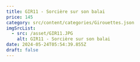 ```yaml
---
title: GIR11 - Sorcière sur son balai
price: 145
category: src/content/categories/Girouettes.json
imgSrcList:
  - src: /asset/GIR11.JPG
    alt: GIR11 - Sorcière sur son balai
date: 2024-05-24T05:54:39.855Z
draft: false
---
```


